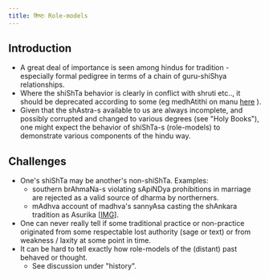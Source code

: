 ```yaml
---
title: शिष्टः Role-models
---
```

  

## Introduction

- A great deal of importance is seen among hindus for tradition - especially formal pedigree in terms of a chain of guru-shiShya relationships.
- Where the shiShTa behavior is clearly in conflict with shruti etc.., it should be deprecated according to some (eg medhAtithi on manu [here](https://www.wisdomlib.org/hinduism/book/manusmriti-with-the-commentary-of-medhatithi/d/doc200283.html) ).
- Given that the shAstra-s available to us are always incomplete, and possibly corrupted and changed to various degrees (see "Holy Books"), one might expect the behavior of shiShTa-s (role-models) to demonstrate various components of the hindu way.

## Challenges

- One's shiShTa may be another's non-shiShTa. Examples:
    - southern brAhmaNa-s violating sApiNDya prohibitions in marriage are rejected as a valid source of dharma by northerners.
    - mAdhva account of madhva's sannyAsa casting the shAnkara tradition as Asurika \[[IMG](http://imgur.com/a/WG1Cv)\]. 
- One can never really tell if some traditional practice or non-practice originated from some respectable lost authority (sage or text) or from weakness / laxity at some point in time.
- It can be hard to tell exactly how role-models of the (distant) past behaved or thought.
    - See discussion under "history".